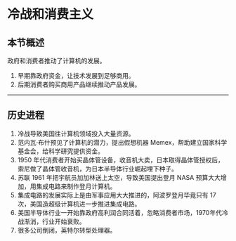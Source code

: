 # 冷战和消费主义

## 本节概述

政府和消费者推动了计算机的发展。

1. 早期靠政府资金，让技术发展到足够商用。
2. 后期消费者购买商用产品继续推动产品发展。

---

## 历史进程

1. 冷战导致美国往计算机领域投入大量资源。
2. 范内瓦·布什预见了计算机的潜力，提出假想机器 Memex，帮助建立国家科学基金会，给科学研究提供资金。
3. 1950 年代消费者开始买晶体管设备，收音机大卖，日本取得晶体管授权后，索尼做了晶体管收音机，为日本半导体行业崛起埋下种子。
4. 苏联 1961 年把宇航员加加林送上太空，导致美国提出登月 NASA 预算大大增加，用集成电路来制作登月计算机。
5. 集成电路的发展实际上是由军事应用大大推进的，阿波罗登月毕竟只有 17 次，美国造超级计算机进一步推进集成电路。
6. 美国半导体行业一开始靠政府高利润合同活着，忽略消费者市场，1970年代冷战渐消，行业开始衰败。
7. 很多公司倒闭，英特尔转型处理器。


